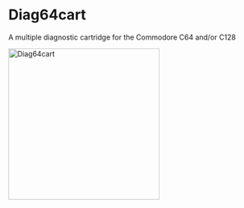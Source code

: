 # Diag64cart
A multiple diagnostic cartridge for the Commodore C64 and/or C128

<img src="https://github.com/svenpetersen1965/Diag64cart/blob/main/Rev.%200/Pictures/6771a_diag64cart.JPG" width="300" alt="Diag64cart">
